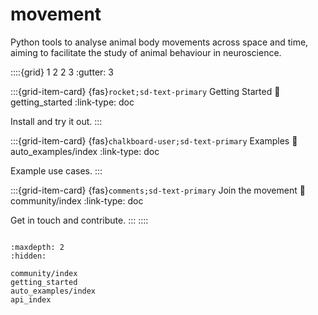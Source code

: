 # movement

Python tools to analyse animal body movements across space and time,
aiming to facilitate the study of animal behaviour in neuroscience.

::::{grid} 1 2 2 3
:gutter: 3

:::{grid-item-card} {fas}`rocket;sd-text-primary` Getting Started
:link: getting_started
:link-type: doc

Install and try it out.
:::

:::{grid-item-card} {fas}`chalkboard-user;sd-text-primary` Examples
:link: auto_examples/index
:link-type: doc

Example use cases.
:::

:::{grid-item-card} {fas}`comments;sd-text-primary` Join the movement
:link: community/index
:link-type: doc

Get in touch and contribute.
:::
::::


```{include} /snippets/status-warning.md
```

```{toctree}
:maxdepth: 2
:hidden:

community/index
getting_started
auto_examples/index
api_index
```
